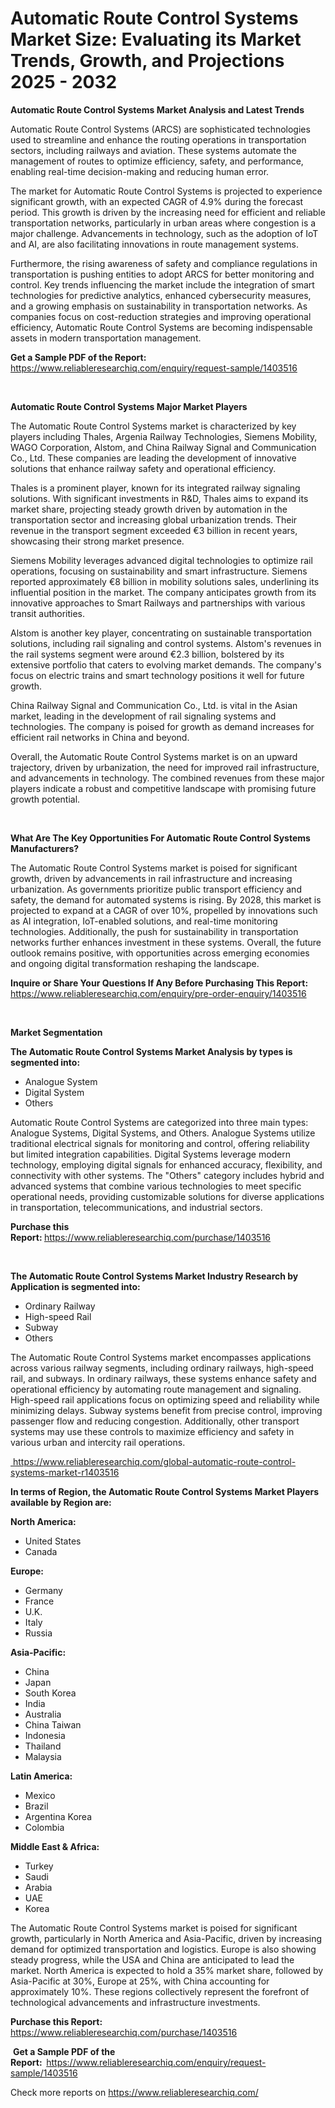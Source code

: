 <p><h1>Automatic Route Control Systems Market Size: Evaluating its Market Trends, Growth, and Projections 2025 - 2032</h1></p><p><strong>Automatic Route Control Systems Market Analysis and Latest Trends</strong></p>
<p><p>Automatic Route Control Systems (ARCS) are sophisticated technologies used to streamline and enhance the routing operations in transportation sectors, including railways and aviation. These systems automate the management of routes to optimize efficiency, safety, and performance, enabling real-time decision-making and reducing human error.</p><p>The market for Automatic Route Control Systems is projected to experience significant growth, with an expected CAGR of 4.9% during the forecast period. This growth is driven by the increasing need for efficient and reliable transportation networks, particularly in urban areas where congestion is a major challenge. Advancements in technology, such as the adoption of IoT and AI, are also facilitating innovations in route management systems.</p><p>Furthermore, the rising awareness of safety and compliance regulations in transportation is pushing entities to adopt ARCS for better monitoring and control. Key trends influencing the market include the integration of smart technologies for predictive analytics, enhanced cybersecurity measures, and a growing emphasis on sustainability in transportation networks. As companies focus on cost-reduction strategies and improving operational efficiency, Automatic Route Control Systems are becoming indispensable assets in modern transportation management.</p></p>
<p><strong>Get a Sample PDF of the Report:&nbsp;</strong> <a href="https://www.reliableresearchiq.com/enquiry/request-sample/1403516?utm_campaign=104&utm_medium=2&utm_source=Github&utm_content=ia&utm_term=13012025&utm_id=automatic-route-control-systems">https://www.reliableresearchiq.com/enquiry/request-sample/1403516</a></p>
<p>&nbsp;</p>
<p><strong>Automatic Route Control Systems Major Market Players</strong></p>
<p><p>The Automatic Route Control Systems market is characterized by key players including Thales, Argenia Railway Technologies, Siemens Mobility, WAGO Corporation, Alstom, and China Railway Signal and Communication Co., Ltd. These companies are leading the development of innovative solutions that enhance railway safety and operational efficiency.</p><p>Thales is a prominent player, known for its integrated railway signaling solutions. With significant investments in R&D, Thales aims to expand its market share, projecting steady growth driven by automation in the transportation sector and increasing global urbanization trends. Their revenue in the transport segment exceeded €3 billion in recent years, showcasing their strong market presence.</p><p>Siemens Mobility leverages advanced digital technologies to optimize rail operations, focusing on sustainability and smart infrastructure. Siemens reported approximately €8 billion in mobility solutions sales, underlining its influential position in the market. The company anticipates growth from its innovative approaches to Smart Railways and partnerships with various transit authorities.</p><p>Alstom is another key player, concentrating on sustainable transportation solutions, including rail signaling and control systems. Alstom's revenues in the rail systems segment were around €2.3 billion, bolstered by its extensive portfolio that caters to evolving market demands. The company's focus on electric trains and smart technology positions it well for future growth.</p><p>China Railway Signal and Communication Co., Ltd. is vital in the Asian market, leading in the development of rail signaling systems and technologies. The company is poised for growth as demand increases for efficient rail networks in China and beyond.</p><p>Overall, the Automatic Route Control Systems market is on an upward trajectory, driven by urbanization, the need for improved rail infrastructure, and advancements in technology. The combined revenues from these major players indicate a robust and competitive landscape with promising future growth potential.</p></p>
<p>&nbsp;</p>
<p><strong>What Are The Key Opportunities For Automatic Route Control Systems Manufacturers?</strong></p>
<p><p>The Automatic Route Control Systems market is poised for significant growth, driven by advancements in rail infrastructure and increasing urbanization. As governments prioritize public transport efficiency and safety, the demand for automated systems is rising. By 2028, this market is projected to expand at a CAGR of over 10%, propelled by innovations such as AI integration, IoT-enabled solutions, and real-time monitoring technologies. Additionally, the push for sustainability in transportation networks further enhances investment in these systems. Overall, the future outlook remains positive, with opportunities across emerging economies and ongoing digital transformation reshaping the landscape.</p></p>
<p><strong>Inquire or Share Your Questions If Any Before Purchasing This Report:</strong> <a href="https://www.reliableresearchiq.com/enquiry/pre-order-enquiry/1403516?utm_campaign=104&utm_medium=2&utm_source=Github&utm_content=ia&utm_term=13012025&utm_id=automatic-route-control-systems">https://www.reliableresearchiq.com/enquiry/pre-order-enquiry/1403516</a></p>
<p>&nbsp;</p>
<p><strong>Market Segmentation</strong></p>
<p><strong>The Automatic Route Control Systems Market Analysis by types is segmented into:</strong></p>
<p><ul><li>Analogue System</li><li>Digital System</li><li>Others</li></ul></p>
<p><p>Automatic Route Control Systems are categorized into three main types: Analogue Systems, Digital Systems, and Others. Analogue Systems utilize traditional electrical signals for monitoring and control, offering reliability but limited integration capabilities. Digital Systems leverage modern technology, employing digital signals for enhanced accuracy, flexibility, and connectivity with other systems. The "Others" category includes hybrid and advanced systems that combine various technologies to meet specific operational needs, providing customizable solutions for diverse applications in transportation, telecommunications, and industrial sectors.</p></p>
<p><strong>Purchase this Report:&nbsp;</strong><a href="https://www.reliableresearchiq.com/purchase/1403516?utm_campaign=104&utm_medium=2&utm_source=Github&utm_content=ia&utm_term=13012025&utm_id=automatic-route-control-systems">https://www.reliableresearchiq.com/purchase/1403516</a></p>
<p>&nbsp;</p>
<p><strong>The Automatic Route Control Systems Market Industry Research by Application is segmented into:</strong></p>
<p><ul><li>Ordinary Railway</li><li>High-speed Rail</li><li>Subway</li><li>Others</li></ul></p>
<p><p>The Automatic Route Control Systems market encompasses applications across various railway segments, including ordinary railways, high-speed rail, and subways. In ordinary railways, these systems enhance safety and operational efficiency by automating route management and signaling. High-speed rail applications focus on optimizing speed and reliability while minimizing delays. Subway systems benefit from precise control, improving passenger flow and reducing congestion. Additionally, other transport systems may use these controls to maximize efficiency and safety in various urban and intercity rail operations.</p></p>
<p><a href="https://www.reliableresearchiq.com/global-automatic-route-control-systems-market-r1403516?utm_campaign=104&utm_medium=2&utm_source=Github&utm_content=ia&utm_term=13012025&utm_id=automatic-route-control-systems">&nbsp;https://www.reliableresearchiq.com/global-automatic-route-control-systems-market-r1403516</a></p>
<p><strong>In terms of Region, the Automatic Route Control Systems Market Players available by Region are:</strong></p>
<p>
    <p> <strong> North America: </strong>
        <ul>
            <li>United States</li>
            <li>Canada</li>
        </ul>
        </p> 
    <p> <strong> Europe: </strong>
        <ul>
            <li>Germany</li>
            <li>France</li>
            <li>U.K.</li>
            <li>Italy</li>
            <li>Russia</li>
        </ul>
        </p> 
    <p> <strong> Asia-Pacific: </strong>
        <ul>
            <li>China</li>
            <li>Japan</li>
            <li>South Korea</li>
            <li>India</li>
            <li>Australia</li>
            <li>China Taiwan</li>
            <li>Indonesia</li>
            <li>Thailand</li>
            <li>Malaysia</li>
        </ul>
        </p> 
    <p> <strong> Latin America: </strong>
        <ul>
            <li>Mexico</li>
            <li>Brazil</li>
            <li>Argentina Korea</li>
            <li>Colombia</li>
        </ul>
        </p> 
    <p> <strong> Middle East & Africa: </strong>
        <ul>
            <li>Turkey</li>
            <li>Saudi</li>
            <li>Arabia</li>
            <li>UAE</li>
            <li>Korea</li>
        </ul>
    </p>
    </p>
<p><p>The Automatic Route Control Systems market is poised for significant growth, particularly in North America and Asia-Pacific, driven by increasing demand for optimized transportation and logistics. Europe is also showing steady progress, while the USA and China are anticipated to lead the market. North America is expected to hold a 35% market share, followed by Asia-Pacific at 30%, Europe at 25%, with China accounting for approximately 10%. These regions collectively represent the forefront of technological advancements and infrastructure investments.</p></p>
<p><strong>Purchase this Report: </strong><a href="https://www.reliableresearchiq.com/purchase/1403516?utm_campaign=104&utm_medium=2&utm_source=Github&utm_content=ia&utm_term=13012025&utm_id=automatic-route-control-systems">https://www.reliableresearchiq.com/purchase/1403516</a></p>
<p>&nbsp;<strong>Get a Sample PDF of the Report:&nbsp;&nbsp;</strong><a href="https://www.reliableresearchiq.com/enquiry/request-sample/1403516?utm_campaign=104&utm_medium=2&utm_source=Github&utm_content=ia&utm_term=13012025&utm_id=automatic-route-control-systems">https://www.reliableresearchiq.com/enquiry/request-sample/1403516</a></p>
<p><strong></strong></p>
<p>Check more reports on <a href="https://www.reliableresearchiq.com/?utm_campaign=104&utm_medium=2&utm_source=Github&utm_content=ia&utm_term=13012025&utm_id=automatic-route-control-systems">https://www.reliableresearchiq.com/</a></p>